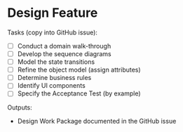 # Design Feature

Tasks (copy into GitHub issue): 

- [ ] Conduct a domain walk-through
- [ ] Develop the sequence diagrams
- [ ] Model the state transitions
- [ ] Refine the object model (assign attributes)
- [ ] Determine business rules
- [ ] Identify UI components
- [ ] Specify the Acceptance Test (by example)

Outputs:

* Design Work Package documented in the GitHub issue
